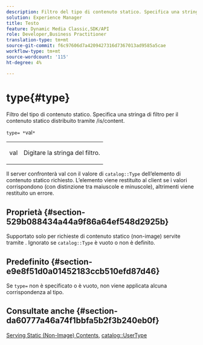 ```yaml
---
description: Filtro del tipo di contenuto statico. Specifica una stringa di filtro per il contenuto statico distribuito tramite /is/content.
solution: Experience Manager
title: Testo
feature: Dynamic Media Classic,SDK/API
role: Developer,Business Practitioner
translation-type: tm+mt
source-git-commit: f6c97606d7a4209427316d7367013ad9585a5cae
workflow-type: tm+mt
source-wordcount: '115'
ht-degree: 4%

---
```



# type{#type}

Filtro del tipo di contenuto statico. Specifica una stringa di filtro per il contenuto statico distribuito tramite /is/content.

`type= *`val`*`

<table id="simpletable_B66354A826434A678F3DBC686A0F1436"> 
 <tr class="strow"> 
  <td class="stentry"> <p><span class="varname"> val</span> </p> </td> 
  <td class="stentry"> <p>Digitare la stringa del filtro. </p></td> 
 </tr> 
</table>

Il server confronterà val con il valore di `catalog::Type` dell’elemento di contenuto statico richiesto. L’elemento viene restituito al client se i valori corrispondono (con distinzione tra maiuscole e minuscole), altrimenti viene restituito un errore.

## Proprietà {#section-529b088434a44a9f86a64ef548d2925b}

Supportato solo per richieste di contenuto statico (non-image) servite tramite . Ignorato se `catalog::Type` è vuoto o non è definito.

## Predefinito {#section-e9e8f51d0a01452183ccb510efd87d46}

Se `type=` non è specificato o è vuoto, non viene applicata alcuna corrispondenza al tipo.

## Consultate anche {#section-da60777a46a74f1bbfa5b2f3b240eb0f}

[Serving Static (Non-Image) Contents](../../../../../is-api/http-ref/image-serving-api-ref/c-http-protocol-reference/c-syntax-and-features/r-serving-static-non-image-content.md#reference-cbe50e697fdf4c7bbb0084f98b7739da),  [catalog::UserType](/help/aem-is-ir-api/is-api/image-catalog/image-serving-api-ref/c-image-catalog-reference/c-image-svg-data-reference/c-image-data-reference/r-usertype-cat.md)
